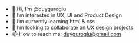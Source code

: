 - 👋 Hi, I’m @duyguroglu
- 👀 I’m interested in UX, UI and Product Design
- 🌱 I’m currently learning html & css
- 💞️ I’m looking to collaborate on UX design projects
- 📫 How to reach me: duyguroglu@gmail.com

<!---
duyguroglu/duyguroglu is a ✨ special ✨ repository because its `README.md` (this file) appears on your GitHub profile.
You can click the Preview link to take a look at your changes.
--->

